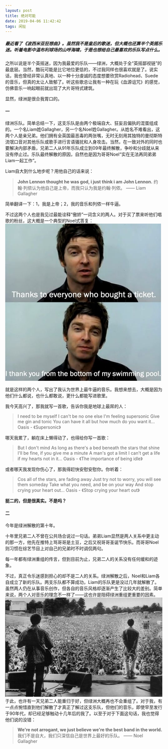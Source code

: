 ```yaml
---
layout: post
title: 绝对可能
date: 2019-04-06 11:42:42
tags: 闲扯
---
```

##### 最近看了《波西米亚狂想曲》。虽然我不是皇后的歌迷，但大概也还算半个英摇乐迷。听着电影中温布利球场的山呼海啸，于是也想给自己最喜欢的乐队写点什么。
之所以说是半个英摇迷，因为我最爱的乐队——绿洲，大概处于全“英摇鄙视链”的最底层。当然，酷玩可能是比它地位更低的，不过我同样也很喜欢就是了。说实话，我也曾经非常认真地、以一种十分虔诚的态度想要欣赏Radiohead、Suede的音乐，但真的太让人致郁了。听这些歌总让我有一种在玩《血源诅咒》的感觉，仿佛音乐一响起眼前就出现了大片哥特式建筑。

显然，绿洲是很合我胃口的。

#### 一

绿洲乐队。简单总结一下，这支乐队是由两个极端自大、狂妄且偏执的混蛋组成的。一个名Liam姓Gallagher，另一个名Noel姓Gallagher。从姓名不难看出，这两个人是亲兄弟。他们拥有全英国最恶毒的两张嘴，无时无刻用其独特的曼彻斯特流氓口音对其他乐队或歌手进行言语骚扰和人身攻击。当然，在一致对外的同时也要解决内部矛盾，兄弟二人从91年乐队成立到09年最终解散，争吵和分歧就从来没有停止过。乐队最终解散的原因，自然也是因为哥哥Noel“实在无法再同弟弟Liam一起工作”。

Liam自大到什么地步呢？用他自己的话来说：
> **John Lennon thought he was god, i just think i am John Lennon.**
约翰·列侬认为他自己是上帝，而我只认为我是约翰·列侬。
—— Liam Gallagher

简单翻译一下：1，我是上帝；2，我的音乐和列侬一样牛逼。

不过这两个人也是我见过最能诠释“傲娇”一词含义的两人。对于买了票来听他们唱歌的粉丝，这大概是一个典型的Noel式答复：
![pic1](/images/definitely-maybe-1.jpg)

就是这样的两个人，写出了我认为世界上最牛逼的音乐。我想来想去，大概是因为他们什么都说，也什么都敢说，更什么都能写进歌里。

我今天高兴了，那我就写一首歌，告诉你我是地球上最屌的人：
> I need to be myself
> I can't be no one else
> I'm feeling supersonic
> Give me gin and tonic
> You can have it all but how much do you want it...
> Oasis - 《Supersonic》

哪天我累了，躺在床上懒得动了，也得给你写一首歌：
> But I don't mind
> As long as there's a bed beneath the stars that shine
> I'll be fine, if you give me a minute
> A man's got a limit
> I can't get a life if my hearts not in it...
> Oasis - 《The importance of being idle》

或者哪天我发现你伤心了，那我得赶快安慰安慰你。你听着：
> Cos all of the stars, are fading away
> Just try not to worry, you will see them someday
> Take what you need, and be on your way
> And stop crying your heart out...
> Oasis - 《Stop crying your heart out》

**挺二的，但是很真实。不是吗？**

#### 二
今年是绿洲解散的第十年。

十年里兄弟二人不曾在公共场合说过一句话。弟弟Liam显然是两人关系中更主动的那一方，他先在推特上骂哥哥是土豆，之后又祝哥哥圣诞节快乐。而哥哥Noel则习惯在综艺节目上对自己的兄弟时不时调侃两句。

每一年都有绿洲重组的传言，但到目前为止，兄弟二人的关系没有任何缓和的迹象。

不过，真正令乐迷感到担心的却不是二人的关系。绿洲解散之后，Noel和Liam各自成立了新的乐队。两支乐队都不算成功，Liam的乐队更是没过几年就解散了。虽然两人仍在从事音乐创作，但各自的音乐风格却逐渐产生了比较大的差别。简单来说，两个人对音乐的理念不一样了——这也许是阻碍绿洲重组更重要的因素。
![pic2](/images/definitely-maybe-2.jpg)
于此，也许有一天兄弟二人能重归于好，但绿洲大概再也不会重组了。对于我，有一点点惋惜直到他们解散了才真正了解过这支乐队，但他们的音乐，即使早至发行于90年代，却已经足够触动十几年后的我了。以至于对于下面这句话，我也觉得他们说的没错：

> **We're not arrogant, we just believe we're the best band in the world.**
我们不是自大，我们只深信自己是世界上最好的乐队。 —— Noel Gallagher